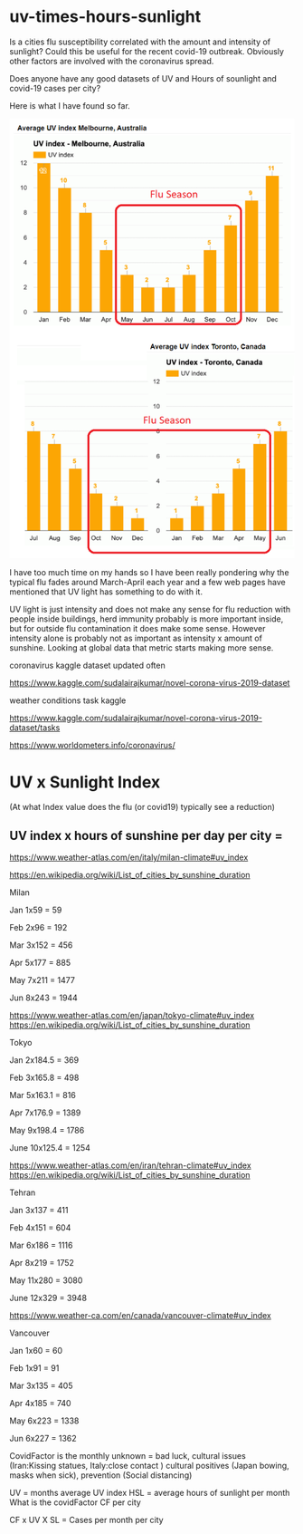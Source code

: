 # uv-times-hours-sunlight
Is a cities flu susceptibility correlated with the amount and intensity of sunlight? Could this be useful for the recent covid-19 outbreak. Obviously other factors are involved with the coronavirus spread.


Does anyone have any good datasets of UV and Hours of sounlight and covid-19 cases per city?

Here is what I have found so far.

![flu-season.png](flu-season.png)

I have too much time on my hands so I have been really pondering why the typical flu fades around March-April each year and a few web pages have mentioned that UV light has something to do with it. 

UV light is just intensity and does not make any sense for flu reduction with people inside buildings, herd immunity probably is more important inside, but for outside flu contamination it does make some sense. However intensity alone is probably not as important as intensity x amount of sunshine. Looking at global data that metric starts making more sense.


coronavirus kaggle dataset updated often

https://www.kaggle.com/sudalairajkumar/novel-corona-virus-2019-dataset



weather conditions task kaggle

https://www.kaggle.com/sudalairajkumar/novel-corona-virus-2019-dataset/tasks






https://www.worldometers.info/coronavirus/



# UV x Sunlight Index 

(At what Index value does the flu (or covid19) typically see a reduction)

## UV index x hours of sunshine per day per city = 


https://www.weather-atlas.com/en/italy/milan-climate#uv_index

https://en.wikipedia.org/wiki/List_of_cities_by_sunshine_duration



Milan 

Jan 1x59  =   59

Feb 2x96  =  192

Mar 3x152 =  456

Apr 5x177 =  885

May 7x211 = 1477

Jun 8x243 = 1944



https://www.weather-atlas.com/en/japan/tokyo-climate#uv_index
https://en.wikipedia.org/wiki/List_of_cities_by_sunshine_duration

Tokyo

Jan 2x184.5   =  369

Feb 3x165.8   =  498

Mar 5x163.1   =  816

Apr 7x176.9   = 1389

May 9x198.4   = 1786

June 10x125.4 = 1254

https://www.weather-atlas.com/en/iran/tehran-climate#uv_index
https://en.wikipedia.org/wiki/List_of_cities_by_sunshine_duration

Tehran

Jan 3x137   =  411

Feb 4x151   =  604

Mar 6x186   = 1116

Apr 8x219   = 1752

May 11x280  = 3080

June 12x329 = 3948



https://www.weather-ca.com/en/canada/vancouver-climate#uv_index

Vancouver

Jan 1x60  = 60

Feb 1x91  = 91

Mar 3x135 = 405

Apr 4x185 = 740

May 6x223 = 1338

Jun 6x227 = 1362







CovidFactor is the monthly unknown = bad luck, cultural issues (Iran:Kissing statues, Italy:close contact ) cultural positives (Japan bowing, masks when sick), prevention (Social distancing)

UV = months average UV index
HSL = average hours of sunlight per month 
What is the covidFactor CF per city

CF x UV X SL = Cases per month per city

